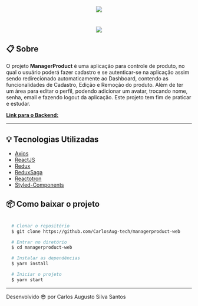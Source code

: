 <h1 align="center" >
  <img src="https://ik.imagekit.io/ik54mxkwpj/logoAuthNotify_6zwto07QZ.png" />
</h1>

<h1 align="center" >
  <img src="https://ik.imagekit.io/ik54mxkwpj/apresentacaoManagerProduct_W42Y1y6yT.gif" />
</h1>

## 📋 Sobre

O projeto **ManagerProduct** é uma aplicação para controle de produto, no qual o usuário poderá fazer cadastro e se autenticar-se na aplicação assim sendo redirecionado automaticamente ao Dashboard, contendo as funcionalidades de Cadastro, Edição e Remoção do produto. Além de ter um área para editar o perfil, podendo adicionar um avatar, trocando nome, senha, email e fazendo logout da aplicação.
Este projeto tem fim de praticar e estudar.

[**Link para o Backend:**](https://github.com/CarlosAug-tech/managerproduct-server)

---

## 💡 Tecnologias Utilizadas

- [Axios](https://github.com/axios/axios)
- [ReactJS](https://reactjs.org/)
- [Redux](https://redux.js.org/)
- [ReduxSaga](https://redux-saga.js.org/)
- [Reactotron](https://github.com/infinitered/reactotron)
- [Styled-Components](https://styled-components.com/)

## 📦 Como baixar o projeto

```bash

  # Clonar o repositório
  $ git clone https://github.com/CarlosAug-tech/managerproduct-web

  # Entrar no diretório
  $ cd managerproduct-web

  # Instalar as dependências
  $ yarn install

  # Iniciar o projeto
  $ yarn start

```

---

Desenvolvido 😎 por Carlos Augusto Silva Santos
